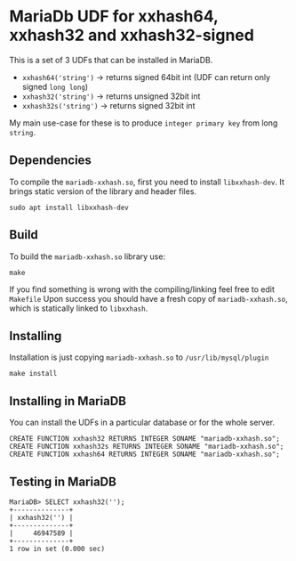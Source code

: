 MariaDb UDF for xxhash64, xxhash32 and xxhash32-signed
======================================================
This is a set of 3 UDFs that can be installed in MariaDB.

  - `xxhash64('string')` -> returns signed 64bit int (UDF can return only signed `long long`)
  - `xxhash32('string')` -> returns unsigned 32bit int
  - `xxhash32s('string')` -> returns signed 32bit int

My main use-case for these is to produce `integer primary key` from long `string`.

Dependencies
------------
To compile the `mariadb-xxhash.so`, first you need to install `libxxhash-dev`.
It brings static version of the library and header files.

`
  sudo apt install libxxhash-dev
`

Build
-----
To build the `mariadb-xxhash.so` library use:

`
  make
`

If you find something is wrong with the compiling/linking feel free to edit `Makefile`
Upon success you should have a fresh copy of `mariadb-xxhash.so`, which is statically linked to `libxxhash`.

Installing
----------
Installation is just copying `mariadb-xxhash.so` to `/usr/lib/mysql/plugin`

`
  make install
`

Installing in MariaDB
---------------------
You can install the UDFs in a particular database or for the whole server.

`
  CREATE FUNCTION xxhash32 RETURNS INTEGER SONAME "mariadb-xxhash.so";
  CREATE FUNCTION xxhash32s RETURNS INTEGER SONAME "mariadb-xxhash.so";
  CREATE FUNCTION xxhash64 RETURNS INTEGER SONAME "mariadb-xxhash.so";
`

Testing in MariaDB
---------------------

```
MariaDB> SELECT xxhash32('');
+--------------+
| xxhash32('') |
+--------------+
|     46947589 |
+--------------+
1 row in set (0.000 sec)
```

